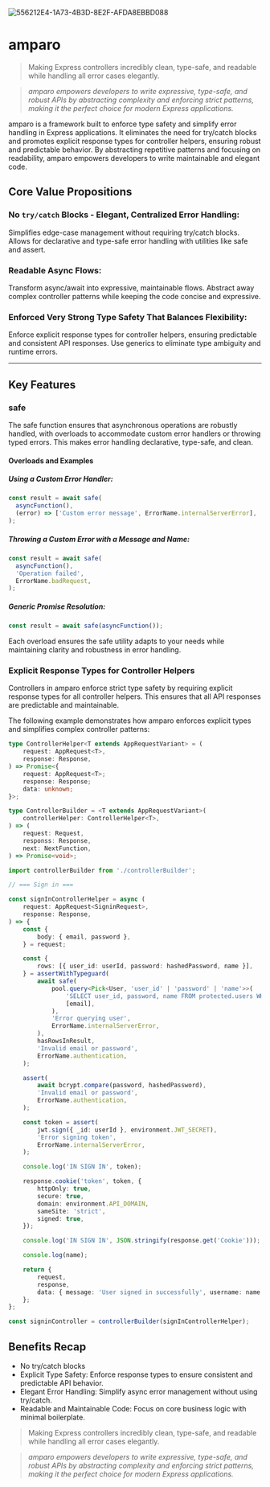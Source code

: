 ![556212E4-1A73-4B3D-8E2F-AFDA8EBBD088](https://github.com/user-attachments/assets/88dd0cce-df34-45da-82b4-a7999b9d44f7)

# amparo
> Making Express controllers incredibly clean, type-safe, and readable while handling all error cases elegantly.

> *amparo empowers developers to write expressive, type-safe, and robust APIs by abstracting complexity and enforcing strict patterns, making it the perfect choice for modern Express applications.*

amparo is a framework built to enforce type safety and simplify error handling in Express applications. It eliminates the need for try/catch blocks and promotes explicit response types for controller helpers, ensuring robust and predictable behavior. By abstracting repetitive patterns and focusing on readability, amparo empowers developers to write maintainable and elegant code.

## Core Value Propositions

### No `try/catch` Blocks - Elegant, Centralized Error Handling:
Simplifies edge-case management without requiring try/catch blocks.
Allows for declarative and type-safe error handling with utilities like safe and assert.

### Readable Async Flows:
Transform async/await into expressive, maintainable flows.
Abstract away complex controller patterns while keeping the code concise and expressive.

### Enforced Very Strong Type Safety That Balances Flexibility:
Enforce explicit response types for controller helpers, ensuring predictable and consistent API responses.
Use generics to eliminate type ambiguity and runtime errors.

---

## Key Features
### safe
The safe function ensures that asynchronous operations are robustly handled, with overloads to accommodate custom error handlers or throwing typed errors. This makes error handling declarative, type-safe, and clean.

#### Overloads and Examples
##### Using a Custom Error Handler:

```typescript
const result = await safe(
  asyncFunction(),
  (error) => ['Custom error message', ErrorName.internalServerError],
);
```

##### Throwing a Custom Error with a Message and Name:

```typescript
const result = await safe(
  asyncFunction(),
  'Operation failed',
  ErrorName.badRequest,
);
```

##### Generic Promise Resolution:

```typescript
const result = await safe(asyncFunction());
```

Each overload ensures the safe utility adapts to your needs while maintaining clarity and robustness in error handling.

### Explicit Response Types for Controller Helpers
Controllers in amparo enforce strict type safety by requiring explicit response types for all controller helpers. This ensures that all API responses are predictable and maintainable.

The following example demonstrates how amparo enforces explicit types and simplifies complex controller patterns:

```typescript
type ControllerHelper<T extends AppRequestVariant> = (
	request: AppRequest<T>,
	response: Response,
) => Promise<{
	request: AppRequest<T>;
	response: Response;
	data: unknown;
}>;

type ControllerBuilder = <T extends AppRequestVariant>(
	controllerHelper: ControllerHelper<T>,
) => (
	request: Request,
	responss: Response,
	next: NextFunction,
) => Promise<void>;
```

```typescript
import controllerBuilder from './controllerBuilder';

// === Sign in ===

const signInControllerHelper = async (
	request: AppRequest<SigninRequest>,
	response: Response,
) => {
	const {
		body: { email, password },
	} = request;

	const {
		rows: [{ user_id: userId, password: hashedPassword, name }],
	} = assertWithTypeguard(
		await safe(
			pool.query<Pick<User, 'user_id' | 'password' | 'name'>>(
				'SELECT user_id, password, name FROM protected.users WHERE email = $1',
				[email],
			),
			'Error querying user',
			ErrorName.internalServerError,
		),
		hasRowsInResult,
		'Invalid email or password',
		ErrorName.authentication,
	);

	assert(
		await bcrypt.compare(password, hashedPassword),
		'Invalid email or password',
		ErrorName.authentication,
	);

	const token = assert(
		jwt.sign({ _id: userId }, environment.JWT_SECRET),
		'Error signing token',
		ErrorName.internalServerError,
	);

	console.log('IN SIGN IN', token);

	response.cookie('token', token, {
		httpOnly: true,
		secure: true,
		domain: environment.API_DOMAIN,
		sameSite: 'strict',
		signed: true,
	});

	console.log('IN SIGN IN', JSON.stringify(response.get('Cookie')));

	console.log(name);

	return {
		request,
		response,
		data: { message: 'User signed in successfully', username: name },
	};
};

const signinController = controllerBuilder(signInControllerHelper);
```

## Benefits Recap
- No try/catch blocks
- Explicit Type Safety: Enforce response types to ensure consistent and predictable API behavior.
- Elegant Error Handling: Simplify async error management without using try/catch.
- Readable and Maintainable Code: Focus on core business logic with minimal boilerplate.

> Making Express controllers incredibly clean, type-safe, and readable while handling all error cases elegantly.

> *amparo empowers developers to write expressive, type-safe, and robust APIs by abstracting complexity and enforcing strict patterns, making it the perfect choice for modern Express applications.*


